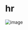 # hr
![image](https://user-images.githubusercontent.com/87435569/189492881-a23c3811-dad0-476a-a4be-9791dbbe1a57.png)
